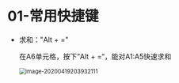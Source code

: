 # 01-常用快捷键

- 求和："Alt + =" 

  在A6单元格，按下”Alt + =“，能对A1:A5快速求和

  <img src="C:\Users\zhuangzhen\AppData\Roaming\Typora\typora-user-images\image-20200419203932111.png" alt="image-20200419203932111" style="zoom:80%;" />



